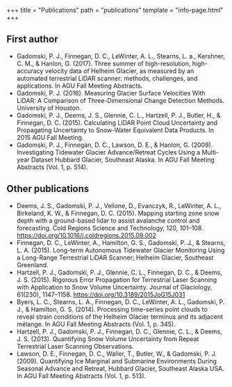 +++
title = "Publications"
path = "publications"
template = "info-page.html"
+++

## First author

- Gadomski, P. J., Finnegan, D. C., LeWinter, A. L., Stearns, L. a., Kershner, C. M., & Hanlon, G. (2017). Three summer of high-resolution, high-accuracy velocity data of Helheim Glacier, as measured by an automated terrestrial LiDAR scanner: methods, challenges, and applications. In AGU Fall Meeting Abstracts.
- Gadomski, P. J. (2016). Measuring Glacier Surface Velocities With LiDAR: A Comparison of Three-Dimensional Change Detection Methods. University of Houston.
- Gadomski, P. J., Deems, J. S., Glennie, C. L., Hartzell, P. J., Butler, H., & Finnegan, D. C. (2015). Calculating LiDAR Point Cloud Uncertainty and Propagating Uncertainty to Snow-Water Equivalent Data Products. In 2015 AGU Fall Meeting.
- Gadomski, P. J., Finnegan, D. C., Lawson, D. E., & Hanlon, G. (2009). Investigating Tidewater Glacier Advance/Retreat Cycles Using a Multi-year Dataset Hubbard Glacier, Southeast Alaska. In AGU Fall Meeting Abstracts (Vol. 1, p. 514).

## Other publications

- Deems, J. S., Gadomski, P. J., Vellone, D., Evanczyk, R., LeWinter, A. L., Birkeland, K. W., & Finnegan, D. C. (2015). Mapping starting zone snow depth with a ground-based lidar to assist avalanche control and forecasting. Cold Regions Science and Technology, 120, 101–108. <https://doi.org/10.1016/j.coldregions.2015.09.002>
- Finnegan, D. C., LeWinter, A., Hamilton, G. S., Gadomski, P. J., & Stearns, L. A. (2015). Long-term Autonomous Tidewater Glacier Monitoring Using a Long-Range Terrestrial LiDAR Scanner; Helheim Glacier, Southeast Greenland.
- Hartzell, P. J., Gadomski, P. J., Glennie, C. L., Finnegan, D. C., & Deems, J. S. (2015). Rigorous Error Propagation for Terrestrial Laser Scanning with Application to Snow Volume Uncertainty. Journal of Glaciology, 61(230), 1147–1158. <https://doi.org/10.3189/2015JoG15J031>
- Byers, L. C., Stearns, L. A., Finnegan, D. C., LeWinter, A. L., Gadomski, P. J., & Hamilton, G. S. (2014). Processing time-series point clouds to reveal strain conditions of the Helheim Glacier terminus and its adjacent mélange. In AGU Fall Meeting Abstracts (Vol. 1, p. 345).
- Hartzell, P. J., Gadomski, P. J., Finnegan, D. C., Glennie, C. L., & Deems, J. S. (2013). Quantifying Snow Volume Uncertainty from Repeat Terrestrial Laser Scanning Observations.
- Lawson, D. E., Finnegan, D. C., Waller, T., Butler, W., & Gadomski, P. J. (2009). Quantifying Ice Marginal and Submarine Environments During Seasonal Advance and Retreat, Hubbard Glacier, Southeast Alaska USA. In AGU Fall Meeting Abstracts (Vol. 1, p. 513).
